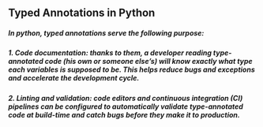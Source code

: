 <h2>Typed Annotations in Python</h2>
<h5>In python, typed annotations serve the following purpose:</h5>
<h5>
1. Code documentation: thanks to them, a developer reading type-annotated code (his own or someone else’s) will know exactly what type each variables is supposed to be. This helps reduce bugs and exceptions and accelerate the development cycle.

</h5>
<h5>
2. Linting and validation: code editors and continuous integration (CI) pipelines can be configured to automatically validate type-annotated code at build-time and catch bugs before they make it to production.


</h5>


